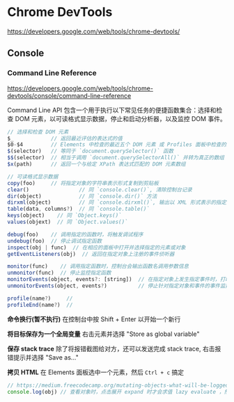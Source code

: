# Chrome DevTools

https://developers.google.com/web/tools/chrome-devtools/


## Console

### Command Line Reference

https://developers.google.com/web/tools/chrome-devtools/console/command-line-reference

Command Line API 包含一个用于执行以下常见任务的便捷函数集合：选择和检查 DOM 元素，以可读格式显示数据，停止和启动分析器，以及监控 DOM 事件。

```js
// 选择和检查 DOM 元素
$_            // 返回最近评估的表达式的值
$0-$4         // Elements 中检查的最近五个 DOM 元素 或 Profiles 面板中检查的最近五个 JS 堆对象
$(selector)   // 等同于 `document.querySelector()` 函数
$$(selector)  // 相当于调用 `document.querySelectorAll()` 并转为真正的数组
$x(path)      // 返回一个与给定 XPath 表达式匹配的 DOM 元素数组

// 可读格式显示数据
copy(foo)     // 将指定对象的字符串表示形式复制到剪贴板
clear()                // 同 `console.clear()`, 清除控制台记录
dir(object)            // 同 `console.dir()` 方法
dirxml(object)         // 同 `console.dirxml()`, 输出以 XML 形式表示的指定对象
table(data, columns?)  // 同 `console.table()`
keys(object)    // 同 `Object.keys()`
values(objext)  // 同 `Object.values()`

debug(foo)    // 调用指定的函数时，将触发调试程序
undebug(foo)  // 停止调试指定函数
inspect(obj | func)  // 在相应的面板中打开并选择指定的元素或对象
getEventListeners(obj)  // 返回在指定对象上注册的事件侦听器

monitor(func)    // 调用指定函数时，控制台会输出函数名调用参数信息
unmonitor(func)  // 停止监控指定函数
monitorEvents(object, events?: [string])  // 在指定对象上发生指定事件时，打印 Event 对象
unmonitorEvents(object, events?)          // 停止针对指定对象和事件的事件监控

profile(name?)     // 
profileEnd(name?)  // 
```

**命令换行(暂不执行)**  在控制台中按 Shift + Enter 以开始一个新行

**将目标保存为一个全局变量**  右击元素并选择 "Store as global variable"

**保存 stack trace**  除了将报错截图给对方，还可以发送完成 stack trace, 右击报错提示并选择 "Save as..."

**拷贝 HTML**  在 Elements 面板选中一个元素，然后 `Ctrl + c` 搞定


```js
// https://medium.freecodecamp.org/mutating-objects-what-will-be-logged-in-the-console-ffb24e241e07
console.log(obj) // 查看对象时，点击展开 expand 时才会求值 lazy evaluate ，然后才固定下来 snapshotted
```


